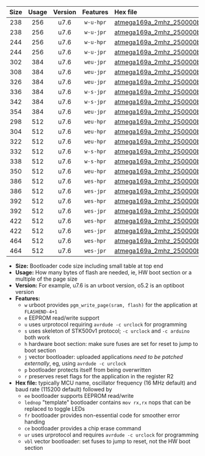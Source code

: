 |Size|Usage|Version|Features|Hex file|
|:-:|:-:|:-:|:-:|:--|
|238|256|u7.6|`w-u-hpr`|[atmega169a_2mhz_250000bps_ur.hex](https://raw.githubusercontent.com/stefanrueger/urboot/main/bootloaders/atmega169a/fcpu_2mhz/250000_bps/atmega169a_2mhz_250000bps_ur.hex)|
|238|256|u7.6|`w-u-jpr`|[atmega169a_2mhz_250000bps_ur_vbl.hex](https://raw.githubusercontent.com/stefanrueger/urboot/main/bootloaders/atmega169a/fcpu_2mhz/250000_bps/atmega169a_2mhz_250000bps_ur_vbl.hex)|
|244|256|u7.6|`w-u-hpr`|[atmega169a_2mhz_250000bps_lednop_ur.hex](https://raw.githubusercontent.com/stefanrueger/urboot/main/bootloaders/atmega169a/fcpu_2mhz/250000_bps/atmega169a_2mhz_250000bps_lednop_ur.hex)|
|244|256|u7.6|`w-u-jpr`|[atmega169a_2mhz_250000bps_lednop_ur_vbl.hex](https://raw.githubusercontent.com/stefanrueger/urboot/main/bootloaders/atmega169a/fcpu_2mhz/250000_bps/atmega169a_2mhz_250000bps_lednop_ur_vbl.hex)|
|302|384|u7.6|`weu-jpr`|[atmega169a_2mhz_250000bps_ee_ur_vbl.hex](https://raw.githubusercontent.com/stefanrueger/urboot/main/bootloaders/atmega169a/fcpu_2mhz/250000_bps/atmega169a_2mhz_250000bps_ee_ur_vbl.hex)|
|308|384|u7.6|`weu-jpr`|[atmega169a_2mhz_250000bps_ee_lednop_ur_vbl.hex](https://raw.githubusercontent.com/stefanrueger/urboot/main/bootloaders/atmega169a/fcpu_2mhz/250000_bps/atmega169a_2mhz_250000bps_ee_lednop_ur_vbl.hex)|
|326|384|u7.6|`weu-jpr`|[atmega169a_2mhz_250000bps_ee_lednop_fr_ur_vbl.hex](https://raw.githubusercontent.com/stefanrueger/urboot/main/bootloaders/atmega169a/fcpu_2mhz/250000_bps/atmega169a_2mhz_250000bps_ee_lednop_fr_ur_vbl.hex)|
|336|384|u7.6|`w-s-jpr`|[atmega169a_2mhz_250000bps_vbl.hex](https://raw.githubusercontent.com/stefanrueger/urboot/main/bootloaders/atmega169a/fcpu_2mhz/250000_bps/atmega169a_2mhz_250000bps_vbl.hex)|
|342|384|u7.6|`w-s-jpr`|[atmega169a_2mhz_250000bps_lednop_vbl.hex](https://raw.githubusercontent.com/stefanrueger/urboot/main/bootloaders/atmega169a/fcpu_2mhz/250000_bps/atmega169a_2mhz_250000bps_lednop_vbl.hex)|
|354|384|u7.6|`weu-jpr`|[atmega169a_2mhz_250000bps_ee_lednop_fr_ce_ur_vbl.hex](https://raw.githubusercontent.com/stefanrueger/urboot/main/bootloaders/atmega169a/fcpu_2mhz/250000_bps/atmega169a_2mhz_250000bps_ee_lednop_fr_ce_ur_vbl.hex)|
|298|512|u7.6|`weu-hpr`|[atmega169a_2mhz_250000bps_ee_ur.hex](https://raw.githubusercontent.com/stefanrueger/urboot/main/bootloaders/atmega169a/fcpu_2mhz/250000_bps/atmega169a_2mhz_250000bps_ee_ur.hex)|
|304|512|u7.6|`weu-hpr`|[atmega169a_2mhz_250000bps_ee_lednop_ur.hex](https://raw.githubusercontent.com/stefanrueger/urboot/main/bootloaders/atmega169a/fcpu_2mhz/250000_bps/atmega169a_2mhz_250000bps_ee_lednop_ur.hex)|
|322|512|u7.6|`weu-hpr`|[atmega169a_2mhz_250000bps_ee_lednop_fr_ur.hex](https://raw.githubusercontent.com/stefanrueger/urboot/main/bootloaders/atmega169a/fcpu_2mhz/250000_bps/atmega169a_2mhz_250000bps_ee_lednop_fr_ur.hex)|
|332|512|u7.6|`w-s-hpr`|[atmega169a_2mhz_250000bps.hex](https://raw.githubusercontent.com/stefanrueger/urboot/main/bootloaders/atmega169a/fcpu_2mhz/250000_bps/atmega169a_2mhz_250000bps.hex)|
|338|512|u7.6|`w-s-hpr`|[atmega169a_2mhz_250000bps_lednop.hex](https://raw.githubusercontent.com/stefanrueger/urboot/main/bootloaders/atmega169a/fcpu_2mhz/250000_bps/atmega169a_2mhz_250000bps_lednop.hex)|
|350|512|u7.6|`weu-hpr`|[atmega169a_2mhz_250000bps_ee_lednop_fr_ce_ur.hex](https://raw.githubusercontent.com/stefanrueger/urboot/main/bootloaders/atmega169a/fcpu_2mhz/250000_bps/atmega169a_2mhz_250000bps_ee_lednop_fr_ce_ur.hex)|
|386|512|u7.6|`wes-hpr`|[atmega169a_2mhz_250000bps_ee.hex](https://raw.githubusercontent.com/stefanrueger/urboot/main/bootloaders/atmega169a/fcpu_2mhz/250000_bps/atmega169a_2mhz_250000bps_ee.hex)|
|386|512|u7.6|`wes-jpr`|[atmega169a_2mhz_250000bps_ee_vbl.hex](https://raw.githubusercontent.com/stefanrueger/urboot/main/bootloaders/atmega169a/fcpu_2mhz/250000_bps/atmega169a_2mhz_250000bps_ee_vbl.hex)|
|392|512|u7.6|`wes-hpr`|[atmega169a_2mhz_250000bps_ee_lednop.hex](https://raw.githubusercontent.com/stefanrueger/urboot/main/bootloaders/atmega169a/fcpu_2mhz/250000_bps/atmega169a_2mhz_250000bps_ee_lednop.hex)|
|392|512|u7.6|`wes-jpr`|[atmega169a_2mhz_250000bps_ee_lednop_vbl.hex](https://raw.githubusercontent.com/stefanrueger/urboot/main/bootloaders/atmega169a/fcpu_2mhz/250000_bps/atmega169a_2mhz_250000bps_ee_lednop_vbl.hex)|
|422|512|u7.6|`wes-hpr`|[atmega169a_2mhz_250000bps_ee_lednop_fr.hex](https://raw.githubusercontent.com/stefanrueger/urboot/main/bootloaders/atmega169a/fcpu_2mhz/250000_bps/atmega169a_2mhz_250000bps_ee_lednop_fr.hex)|
|422|512|u7.6|`wes-jpr`|[atmega169a_2mhz_250000bps_ee_lednop_fr_vbl.hex](https://raw.githubusercontent.com/stefanrueger/urboot/main/bootloaders/atmega169a/fcpu_2mhz/250000_bps/atmega169a_2mhz_250000bps_ee_lednop_fr_vbl.hex)|
|464|512|u7.6|`wes-hpr`|[atmega169a_2mhz_250000bps_ee_lednop_fr_ce.hex](https://raw.githubusercontent.com/stefanrueger/urboot/main/bootloaders/atmega169a/fcpu_2mhz/250000_bps/atmega169a_2mhz_250000bps_ee_lednop_fr_ce.hex)|
|464|512|u7.6|`wes-jpr`|[atmega169a_2mhz_250000bps_ee_lednop_fr_ce_vbl.hex](https://raw.githubusercontent.com/stefanrueger/urboot/main/bootloaders/atmega169a/fcpu_2mhz/250000_bps/atmega169a_2mhz_250000bps_ee_lednop_fr_ce_vbl.hex)|

- **Size:** Bootloader code size including small table at top end
- **Usage:** How many bytes of flash are needed, ie, HW boot section or a multiple of the page size
- **Version:** For example, u7.6 is an urboot version, o5.2 is an optiboot version
- **Features:**
  + `w` urboot provides `pgm_write_page(sram, flash)` for the application at `FLASHEND-4+1`
  + `e` EEPROM read/write support
  + `u` uses urprotocol requiring `avrdude -c urclock` for programming
  + `s` uses skeleton of STK500v1 protocol; `-c urclock` and `-c arduino` both work
  + `h` hardware boot section: make sure fuses are set for reset to jump to boot section
  + `j` vector bootloader: uploaded applications *need to be patched externally*, eg, using `avrdude -c urclock`
  + `p` bootloader protects itself from being overwritten
  + `r` preserves reset flags for the application in the register R2
- **Hex file:** typically MCU name, oscillator frequency (16 MHz default) and baud rate (115200 default) followed by
  + `ee` bootloader supports EEPROM read/write
  + `lednop` "template" bootloader contains `mov rx,rx` nops that can be replaced to toggle LEDs
  + `fr` bootloader provides non-essential code for smoother error handing
  + `ce` bootloader provides a chip erase command
  + `ur` uses urprotocol and requires `avrdude -c urclock` for programming
  + `vbl` vector bootloader: set fuses to jump to reset, not the HW boot section
